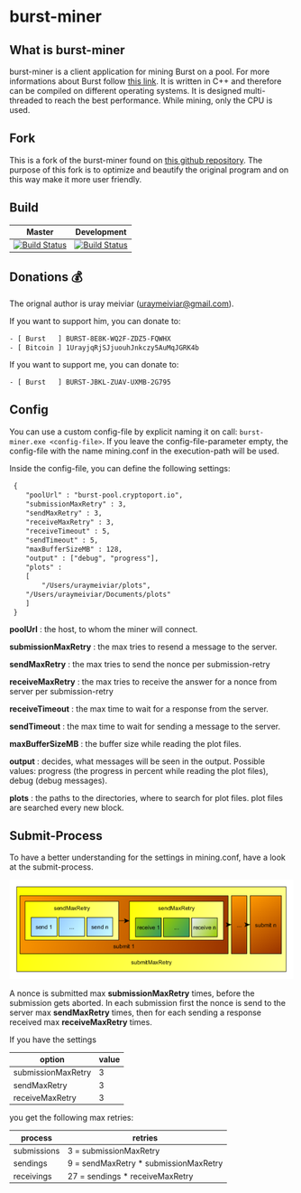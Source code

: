 burst-miner
===========

## What is burst-miner

burst-miner is a client application for mining Burst on a pool. For more informations about Burst follow [this link](https://www.burst-team.us/).
It is written in C++ and therefore can be compiled on different operating systems.
It is designed multi-threaded to reach the best performance. While mining, only the CPU is used.

## Fork

This is a fork of the burst-miner found on [this github repository](https://github.com/uraymeiviar/burst-miner).
The purpose of this fork is to optimize and beautify the original program and on this way make it more user friendly.

## Build

| Master | Development |
| ------ | ----------- |
| [![Build Status](https://travis-ci.org/Creepsky/burst-miner.svg?branch=master)](https://travis-ci.org/Creepsky/burst-miner) | [![Build Status](https://travis-ci.org/Creepsky/burst-miner.svg?branch=development)](https://travis-ci.org/Creepsky/burst-miner) |

## Donations :moneybag:

The orignal author is uray meiviar (uraymeiviar@gmail.com).

If you want to support him, you can donate to:

```
- [ Burst   ] BURST-8E8K-WQ2F-ZDZ5-FQWHX
- [ Bitcoin ] 1UrayjqRjSJjuouhJnkczy5AuMqJGRK4b
```

If you want to support me, you can donate to:

```
- [ Burst   ] BURST-JBKL-ZUAV-UXMB-2G795
```

## Config

You can use a custom config-file by explicit naming it on call: ```burst-miner.exe <config-file>```.
If you leave the config-file-parameter empty, the config-file with the name mining.conf in the execution-path will be used.

Inside the config-file, you can define the following settings:

```
 {
    "poolUrl" : "burst-pool.cryptoport.io",
    "submissionMaxRetry" : 3,
    "sendMaxRetry" : 3,
    "receiveMaxRetry" : 3,
    "receiveTimeout" : 5,
    "sendTimeout" : 5,
    "maxBufferSizeMB" : 128,
    "output" : ["debug", "progress"],
    "plots" : 
    [
        "/Users/uraymeiviar/plots",
	"/Users/uraymeiviar/Documents/plots"
	]
 }
```

**poolUrl** : the host, to whom the miner will connect.

**submissionMaxRetry** : the max tries to resend a message to the server.

**sendMaxRetry** : the max tries to send the nonce per submission-retry

**receiveMaxRetry** : the max tries to receive the answer for a nonce from server per submission-retry

**receiveTimeout** : the max time to wait for a response from the server.

**sendTimeout** : the max time to wait for sending a message to the server.

**maxBufferSizeMB** : the buffer size while reading the plot files.

**output** : decides, what messages will be seen in the output. Possible values: progress (the progress in percent while reading the plot files), debug (debug messages).

**plots** : the paths to the directories, where to search for plot files. plot files are searched every new block.

## Submit-Process

To have a better understanding for the settings in mining.conf, have a look at the submit-process.

![Submit-Process](retry_settings.png "Submit-Process")

A nonce is submitted max **submissionMaxRetry** times, before the submission gets aborted. In each submission first the nonce is send to the server max **sendMaxRetry** times, then for each sending a response received max **receiveMaxRetry** times.

If you have the settings

| option             | value |
| ------------------ | ---- |
| submissionMaxRetry | 3    |
| sendMaxRetry       | 3    |
| receiveMaxRetry    | 3    |

you get the following max retries:

| process     | retries |
| ----------- | ---- |
| submissions | 3 = submissionMaxRetry   |
| sendings    | 9 = sendMaxRetry * submissionMaxRetry |
| receivings  | 27 = sendings * receiveMaxRetry |
